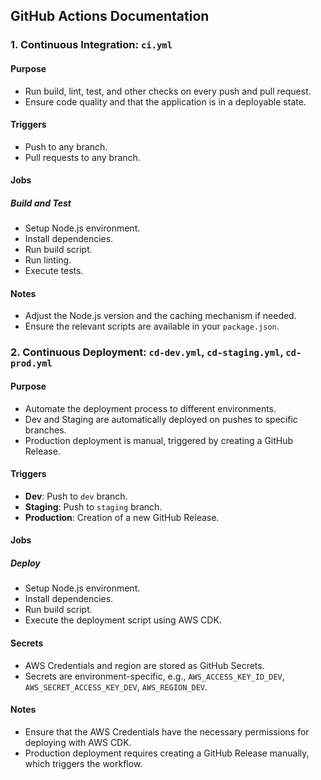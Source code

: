 ## GitHub Actions Documentation

### 1. Continuous Integration: `ci.yml`

#### Purpose

- Run build, lint, test, and other checks on every push and pull request.
- Ensure code quality and that the application is in a deployable state.

#### Triggers

- Push to any branch.
- Pull requests to any branch.

#### Jobs

##### Build and Test

- Setup Node.js environment.
- Install dependencies.
- Run build script.
- Run linting.
- Execute tests.

#### Notes

- Adjust the Node.js version and the caching mechanism if needed.
- Ensure the relevant scripts are available in your `package.json`.

### 2. Continuous Deployment: `cd-dev.yml`, `cd-staging.yml`, `cd-prod.yml`

#### Purpose

- Automate the deployment process to different environments.
- Dev and Staging are automatically deployed on pushes to specific branches.
- Production deployment is manual, triggered by creating a GitHub Release.

#### Triggers

- **Dev**: Push to `dev` branch.
- **Staging**: Push to `staging` branch.
- **Production**: Creation of a new GitHub Release.

#### Jobs

##### Deploy

- Setup Node.js environment.
- Install dependencies.
- Run build script.
- Execute the deployment script using AWS CDK.

#### Secrets

- AWS Credentials and region are stored as GitHub Secrets.
- Secrets are environment-specific, e.g., `AWS_ACCESS_KEY_ID_DEV`, `AWS_SECRET_ACCESS_KEY_DEV`, `AWS_REGION_DEV`.

#### Notes

- Ensure that the AWS Credentials have the necessary permissions for deploying with AWS CDK.
- Production deployment requires creating a GitHub Release manually, which triggers the workflow.
